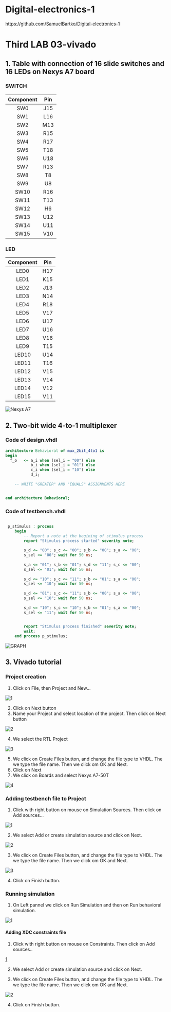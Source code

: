 # Digital-electronics-1

https://github.com/SamuelBartko/Digital-electronics-1

# Third LAB 03-vivado

## 1. Table with connection of 16 slide switches and 16 LEDs on Nexys A7 board

### SWITCH

| **Component** | **Pin** |
| :-: | :-: |
| SW0 | J15 | 
| SW1 | L16 |
| SW2 | M13 |
| SW3 | R15 |
| SW4 | R17 |
| SW5 | T18 |
| SW6 | U18 |
| SW7 | R13 | 
| SW8 | T8 | 
| SW9 | U8 |
| SW10 | R16 | 
| SW11 | T13 | 
| SW12 | H6 |
| SW13 | U12 | 
| SW14 | U11 | 
| SW15 | V10 | 

### LED

| **Component** | **Pin** |
| :-: | :-: |
| LED0 | H17 |
| LED1 | K15 |
| LED2 | J13 |
| LED3 | N14 |
| LED4 | R18 |
| LED5 | V17 |
| LED6 | U17 |
| LED7 | U16 |
| LED8 | V16 |
| LED9 | T15 |
| LED10 | U14 |
| LED11 | T16 |
| LED12 | V15 |
| LED13 | V14 |
| LED14 | V12 |
| LED15 | V11 |

![Nexys A7](Images/n4r.png)

## 2. Two-bit wide 4-to-1 multiplexer

### Code of design.vhdl

```vhdl
architecture Behavioral of mux_2bit_4to1 is
begin
  f_o   <= a_i when (sel_i = "00") else
           b_i when (sel_i = "01") else
           c_i when (sel_i = "10") else
           d_i;
	
    -- WRITE "GREATER" AND "EQUALS" ASSIGNMENTS HERE


end architecture Behavioral;

```

### Code of testbench.vhdl
```vhdl

 p_stimulus : process
    begin
        -- Report a note at the begining of stimulus process
        report "Stimulus process started" severity note;
        
        s_d <= "00"; s_c <= "00"; s_b <= "00"; s_a <= "00";
        s_sel <= "00"; wait for 50 ns;
        
        s_a <= "01"; s_b <= "01"; s_d <= "11"; s_c <= "00";
        s_sel <= "01"; wait for 50 ns;
        
        s_d <= "10"; s_c <= "11"; s_b <= "01"; s_a <= "00"; 
        s_sel <= "10"; wait for 50 ns;
        
        s_d <= "01"; s_c <= "11"; s_b <= "00"; s_a <= "00"; 
        s_sel <= "10"; wait for 50 ns;
        
        s_d <= "10"; s_c <= "10"; s_b <= "01"; s_a <= "00";
        s_sel <= "11"; wait for 50 ns;

       
        report "Stimulus process finished" severity note;
        wait;
    end process p_stimulus;

```

![GRAPH](Images/2.png)

## 3. Vivado tutorial

### Project creation 

1. Click on File, then Project and New...

![1](Images/3.png)

2. Click on Next button
3. Name your Project and select location of the project. Then click on Next button

![2](Images/4.png)

4. We select the RTL Project

![3](Images/5.png)

5. We click on Create Files button, and change the file type to VHDL. The we type the file name. Then we click om OK and Next.
6. Click on Next
7. We click on Boards and select Nexys A7-50T

![4](Images/6.png)

### Adding testbench file to Project

1. Click with right button on mouse on Simulation Sources. Then click on Add sources...

![1](Images/7.png)

2. We select Add or create simulation source and click on Next.

![2](Images/8.png)

3.  We click on Create Files button, and change the file type to VHDL. The we type the file name. Then we click om OK and Next.

![3](Images/9.png)

4. Click on Finish button.

### Running simulation

1. On Left pannel we click on Run Simulation and then on Run behavioral simulation.

![1](Images/10.png)

#### Adding XDC constraints file

1. Click with right button on mouse on Constraints. Then click on Add sources..

[1](Images/11.png)

2. We select Add or create simulation source and click on Next.

3.  We click on Create Files button, and change the file type to VHDL. The we type the file name. Then we click om OK and Next.

![2](Images/12.png)

4. Click on Finish button.